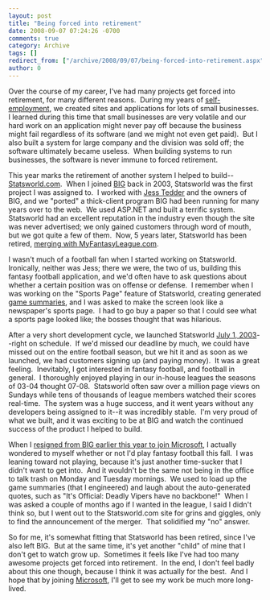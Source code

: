 ```yaml
---
layout: post
title: "Being forced into retirement"
date: 2008-09-07 07:24:26 -0700
comments: true
category: Archive
tags: []
redirect_from: ["/archive/2008/09/07/being-forced-into-retirement.aspx"]
author: 0
---
```

<!-- more -->
<p>Over the course of my career, I've had many projects get forced into retirement, for many different reasons.  During my years of <a title="I was a co-founder of WeDoWebStuff.com in 2000" href="http://WeDoWebStuff.com" target="_blank">self-employment</a>, we created sites and applications for lots of small businesses.  I learned during this time that small businesses are very volatile and our hard work on an application might never pay off because the business might fail regardless of its software (and we might not even get paid).  But I also built a system for large company and the division was sold off; the software ultimately became useless.  When building systems to run businesses, the software is never immune to forced retirement.</p>  <p>This year marks the retirement of another system I helped to build--<a href="http://statsworld.com" target="_blank">Statsworld.com</a>.  When I joined <a href="http://www.bigsolutions.com" target="_blank">BIG</a> back in 2003, Statsworld was the first project I was assigned to.  I worked with <a href="http://www.jesstedder.com/" target="_blank">Jess Tedder</a> and the owners of BIG, and we "ported" a thick-client program BIG had been running for many years over to the web.  We used ASP.NET and built a terrific system.  Statsworld had an excellent reputation in the industry even though the site was never advertised; we only gained customers through word of mouth, but we got quite a few of them.  Now, 5 years later, Statsworld has been retired, <a href="http://www.myfantasyleague.com/statsworld.php" target="_blank">merging with MyFantasyLeague.com</a>.</p>  <p>I wasn't much of a football fan when I started working on Statsworld.  Ironically, neither was Jess; there we were, the two of us, building this fantasy football application, and we'd often have to ask questions about whether a certain position was on offense or defense.  I remember when I was working on the "Sports Page" feature of Statsworld, creating generated <a href="http://web.archive.org/web/20040602205126/statsworld.com/gamesummary.asp" target="_blank">game summaries</a>, and I was asked to make the screen look like a newspaper's sports page.  I had to go buy a paper so that I could see what a sports page looked like; the bosses thought that was hilarious.</p>  <p>After a very short development cycle, we launched Statsworld <a href="http://web.archive.org/web/20030624023658/http://statsworld.com/" target="_blank">July 1, 2003</a>--right on schedule.  If we'd missed our deadline by much, we could have missed out on the entire football season, but we hit it and as soon as we launched, we had customers signing up (and paying money).  It was a great feeling.  Inevitably, I got interested in fantasy football, and football in general.  I thoroughly enjoyed playing in our in-house leagues the seasons of 03-04 thought 07-08.  Statsworld often saw over a million page views on Sundays while tens of thousands of league members watched their scores real-time.  The system was a huge success, and it went years without any developers being assigned to it--it was incredibly stable.  I'm very proud of what we built, and it was exciting to be at BIG and watch the continued success of the product I helped to build.</p>  <p>When I <a href="http://blog.jeffhandley.com/archive/2008/04/06/leaving-big-and-relocating.aspx" target="_blank">resigned from BIG earlier this year to join Microsoft</a>, I actually wondered to myself whether or not I'd play fantasy football this fall.  I was leaning toward not playing, because it's just another time-sucker that I didn't want to get into.  And it wouldn't be the same not being in the office to talk trash on Monday and Tuesday mornings.  We used to load up the game summaries (that I engineered) and laugh about the auto-generated quotes, such as "It's Official: Deadly Vipers have no backbone!"  When I was asked a couple of months ago if I wanted in the league, I said I didn't think so, but I went out to the Statsworld.com site for grins and giggles, only to find the announcement of the merger.  That solidified my "no" answer.</p>  <p>So for me, it's somewhat fitting that Statsworld has been retired, since I've also left BIG.  But at the same time, it's yet another "child" of mine that I don't get to watch grow up.  Sometimes it feels like I've had too many awesome projects get forced into retirement.  In the end, I don't feel badly about this one though, because I think it was actually for the best.  And I hope that by joining <a href="http://microsoft.com" target="_blank">Microsoft</a>, I'll get to see my work be much more long-lived.</p>

